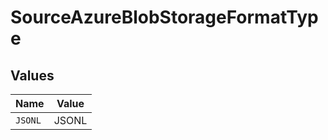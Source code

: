# SourceAzureBlobStorageFormatType


## Values

| Name    | Value   |
| ------- | ------- |
| `JSONL` | JSONL   |